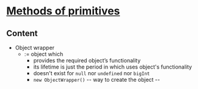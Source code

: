 # [Methods of primitives](https://javascript.info/primitives-methods)

## Content
* Object wrapper
  * := object which
    * provides the required object’s functionality
    * its lifetime is just the period in which uses object's functionality
    * doesn't exist for `null` nor `undefined` nor `bigInt`
    * `new ObjectWrapper()` -- way to create the object --